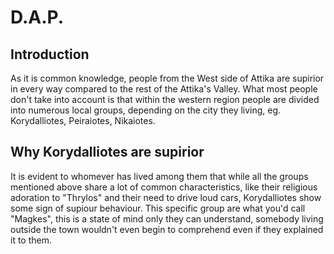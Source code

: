 # D.A.P.

## Introduction
As it is common knowledge, people from the West side of Attika are supirior in every way compared to the rest of the Attika's Valley. What most people don't take into account is that within the western region people are divided into numerous local groups, depending on the city they living, eg. Korydalliotes, Peiraiotes, Nikaiotes.

## Why Korydalliotes are supirior
It is evident to whomever has lived among them that while all the groups mentioned above share a lot of common characteristics, like their religious adoration to "Thrylos" and their need to drive loud cars, Korydalliotes show some sign of supiour behaviour.
This specific group are what you'd call "Magkes", this is a state of mind only they can understand, somebody living outside the town wouldn't even begin to comprehend even if they explained it to them.
